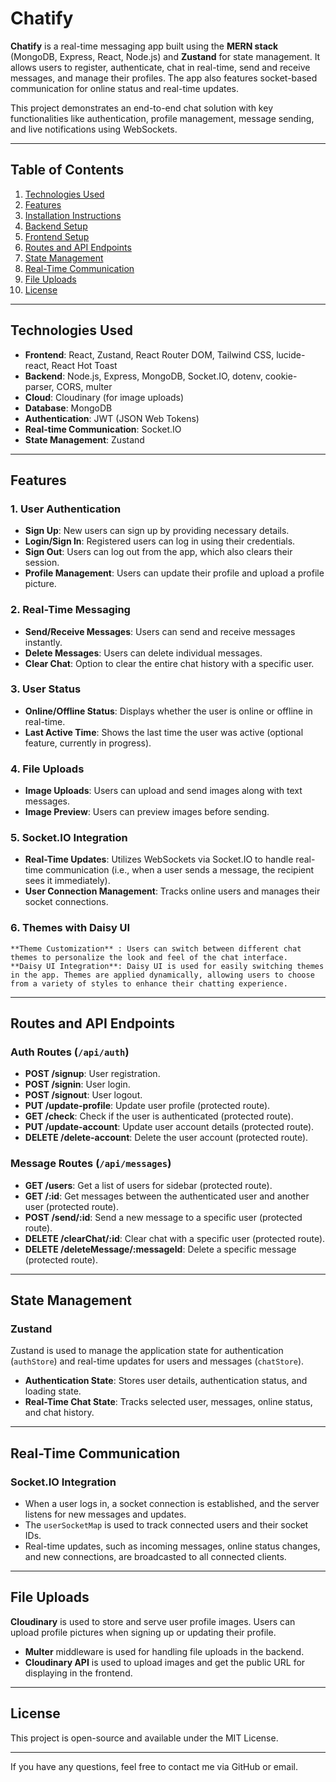 
# Chatify

**Chatify** is a real-time messaging app built using the **MERN stack** (MongoDB, Express, React, Node.js) and **Zustand** for state management. It allows users to register, authenticate, chat in real-time, send and receive messages, and manage their profiles. The app also features socket-based communication for online status and real-time updates. 

This project demonstrates an end-to-end chat solution with key functionalities like authentication, profile management, message sending, and live notifications using WebSockets.

---

## Table of Contents

1. [Technologies Used](#technologies-used)
2. [Features](#features)
3. [Installation Instructions](#installation-instructions)
4. [Backend Setup](#backend-setup)
5. [Frontend Setup](#frontend-setup)
6. [Routes and API Endpoints](#routes-and-api-endpoints)
7. [State Management](#state-management)
8. [Real-Time Communication](#real-time-communication)
9. [File Uploads](#file-uploads)
10. [License](#license)

---

## Technologies Used

- **Frontend**: React, Zustand, React Router DOM, Tailwind CSS, lucide-react, React Hot Toast
- **Backend**: Node.js, Express, MongoDB, Socket.IO, dotenv, cookie-parser, CORS, multer
- **Cloud**: Cloudinary (for image uploads)
- **Database**: MongoDB
- **Authentication**: JWT (JSON Web Tokens)
- **Real-time Communication**: Socket.IO
- **State Management**: Zustand

---

## Features

### 1. **User Authentication**
   - **Sign Up**: New users can sign up by providing necessary details.
   - **Login/Sign In**: Registered users can log in using their credentials.
   - **Sign Out**: Users can log out from the app, which also clears their session.
   - **Profile Management**: Users can update their profile and upload a profile picture.

### 2. **Real-Time Messaging**
   - **Send/Receive Messages**: Users can send and receive messages instantly.
   - **Delete Messages**: Users can delete individual messages.
   - **Clear Chat**: Option to clear the entire chat history with a specific user.

### 3. **User Status**
   - **Online/Offline Status**: Displays whether the user is online or offline in real-time.
   - **Last Active Time**: Shows the last time the user was active (optional feature, currently in progress).

### 4. **File Uploads**
   - **Image Uploads**: Users can upload and send images along with text messages.
   - **Image Preview**: Users can preview images before sending.

### 5. **Socket.IO Integration**
   - **Real-Time Updates**: Utilizes WebSockets via Socket.IO to handle real-time communication (i.e., when a user sends a message, the recipient sees it immediately).
   - **User Connection Management**: Tracks online users and manages their socket connections.

### 6.  **Themes with Daisy UI**
    **Theme Customization** : Users can switch between different chat themes to personalize the look and feel of the chat interface.
    **Daisy UI Integration**: Daisy UI is used for easily switching themes in the app. Themes are applied dynamically, allowing users to choose from a variety of styles to enhance their chatting experience.
---

## Routes and API Endpoints

### **Auth Routes** (`/api/auth`)

- **POST /signup**: User registration.
- **POST /signin**: User login.
- **POST /signout**: User logout.
- **PUT /update-profile**: Update user profile (protected route).
- **GET /check**: Check if the user is authenticated (protected route).
- **PUT /update-account**: Update user account details (protected route).
- **DELETE /delete-account**: Delete the user account (protected route).

### **Message Routes** (`/api/messages`)

- **GET /users**: Get a list of users for sidebar (protected route).
- **GET /:id**: Get messages between the authenticated user and another user (protected route).
- **POST /send/:id**: Send a new message to a specific user (protected route).
- **DELETE /clearChat/:id**: Clear chat with a specific user (protected route).
- **DELETE /deleteMessage/:messageId**: Delete a specific message (protected route).

---

## State Management

### Zustand
Zustand is used to manage the application state for authentication (`authStore`) and real-time updates for users and messages (`chatStore`). 

- **Authentication State**: Stores user details, authentication status, and loading state.
- **Real-Time Chat State**: Tracks selected user, messages, online status, and chat history.

---

## Real-Time Communication

### Socket.IO Integration
- When a user logs in, a socket connection is established, and the server listens for new messages and updates.
- The `userSocketMap` is used to track connected users and their socket IDs.
- Real-time updates, such as incoming messages, online status changes, and new connections, are broadcasted to all connected clients.

---

## File Uploads

**Cloudinary** is used to store and serve user profile images. Users can upload profile pictures when signing up or updating their profile.

- **Multer** middleware is used for handling file uploads in the backend.
- **Cloudinary API** is used to upload images and get the public URL for displaying in the frontend.

---

## License

This project is open-source and available under the MIT License.

---

If you have any questions, feel free to contact me via GitHub or email.

